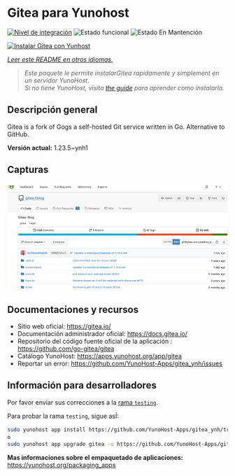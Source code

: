 <!--
Este archivo README esta generado automaticamente<https://github.com/YunoHost/apps/tree/master/tools/readme_generator>
No se debe editar a mano.
-->

# Gitea para Yunohost

[![Nivel de integración](https://apps.yunohost.org/badge/integration/gitea)](https://ci-apps.yunohost.org/ci/apps/gitea/)
![Estado funcional](https://apps.yunohost.org/badge/state/gitea)
![Estado En Mantención](https://apps.yunohost.org/badge/maintained/gitea)

[![Instalar Gitea con Yunhost](https://install-app.yunohost.org/install-with-yunohost.svg)](https://install-app.yunohost.org/?app=gitea)

*[Leer este README en otros idiomas.](./ALL_README.md)*

> *Este paquete le permite instalarGitea rapidamente y simplement en un servidor YunoHost.*  
> *Si no tiene YunoHost, visita [the guide](https://yunohost.org/install) para aprender como instalarla.*

## Descripción general

Gitea is a fork of Gogs a self-hosted Git service written in Go. Alternative to GitHub.


**Versión actual:** 1.23.5~ynh1

## Capturas

![Captura de Gitea](./doc/screenshots/screenshot.png)

## Documentaciones y recursos

- Sitio web oficial: <https://gitea.io/>
- Documentación administrador oficial: <https://docs.gitea.io/>
- Repositorio del código fuente oficial de la aplicación : <https://github.com/go-gitea/gitea>
- Catálogo YunoHost: <https://apps.yunohost.org/app/gitea>
- Reportar un error: <https://github.com/YunoHost-Apps/gitea_ynh/issues>

## Información para desarrolladores

Por favor enviar sus correcciones a la [rama `testing`](https://github.com/YunoHost-Apps/gitea_ynh/tree/testing).

Para probar la rama `testing`, sigue asÍ:

```bash
sudo yunohost app install https://github.com/YunoHost-Apps/gitea_ynh/tree/testing --debug
o
sudo yunohost app upgrade gitea -u https://github.com/YunoHost-Apps/gitea_ynh/tree/testing --debug
```

**Mas informaciones sobre el empaquetado de aplicaciones:** <https://yunohost.org/packaging_apps>
